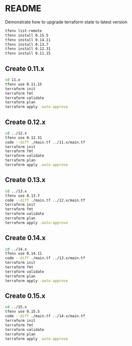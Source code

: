 # README
Demonstrate how to upgrade terraform state to latest version

```sh
tfenv list-remote
tfenv install 0.15.5
tfenv install 0.14.11
tfenv install 0.13.7
tfenv install 0.12.31
tfenv install 0.11.15
```

## Create 0.11.x
```sh
cd 11.x
tfenv use 0.11.15
terraform init
terraform fmt
terraform validate
terraform plan 
terraform apply -auto-approve
```

## Create 0.12.x
```sh
cd ../12.x
tfenv use 0.12.31
code --diff ./main.tf ../11.x/main.tf  
terraform init
terraform fmt
terraform validate
terraform plan 
terraform apply -auto-approve
```

## Create 0.13.x
```sh
cd ../13.x
tfenv use 0.13.7
code --diff ./main.tf ../12.x/main.tf  
terraform init
terraform fmt
terraform validate
terraform plan 
terraform apply -auto-approve
```

## Create 0.14.x
```sh
cd ../14.x
tfenv use 0.14.11
code --diff ./main.tf ../13.x/main.tf  
terraform init
terraform fmt
terraform validate
terraform plan 
terraform apply -auto-approve
```

## Create 0.15.x
```sh
cd ../15.x
tfenv use 0.15.5
code --diff ./main.tf ../14.x/main.tf  
terraform init
terraform fmt
terraform validate
terraform plan 
terraform apply -auto-approve
```



